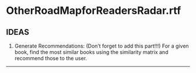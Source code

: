 # OtherRoadMapforReadersRadar.rtf

## IDEAS

1. Generate Recommendations: (Don’t forget to add this part!!!)
For a given book, find the most similar books using the similarity matrix and recommend those to the user.

***********************************************************************************************************************************
